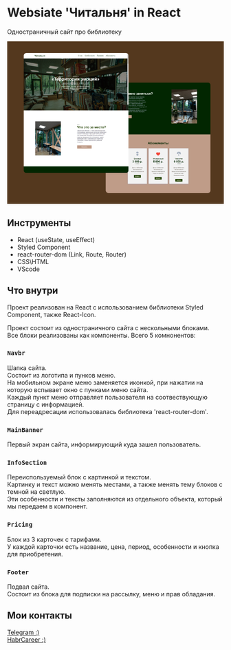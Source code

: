 # Websiate 'Читальня' in React

Одностраничный сайт про библиотеку

![Иллюстрация](https://github.com/dCatherinee/chitalnya-web/raw/main/img/rm-1.png)

## Инструменты

- React (useState, useEffect)
- Styled Component
- react-router-dom (Link, Route, Router)
- CSS\HTML
- VScode

## Что внутри

Проект реализован на React с использованием библиотеки Styled Component, также React-Icon.

Проект состоит из одностраничного сайта с нескольными блоками.\
Все блоки реализованы как компоненты. Всего 5 комнонентов:

### `Navbr`

Шапка сайта.\
Состоит из логотипа и пунков меню.\
На мобильном экране меню заменяется иконкой, при нажатии на которую вспывает окно с пунками меню сайта.\
Каждый пункт меню отправляет пользователя на соотвествующую страницу с информацией.\
Для переадресации использовалась библиотека 'react-router-dom'.

### `MainBanner`

Первый экран сайта, информирующий куда зашел пользователь.

### `InfoSection`

Переиспользуемый блок с картинкой и текстом.\
Картинку и текст можно менять местами, а также менять тему блоков с темной на светлую.\
Эти особенности и тексты заполняются из отдельного объекта, который мы передаем в компонент.

### `Pricing`

Блок из 3 карточек с тарифами.\
У каждой карточки есть название, цена, период, особенности и кнопка для приобретения.

### `Footer`

Подвал сайта.\
Состоит из блока для подписки на рассылку, меню и прав обладания.

## Мои контакты

[Telegram :) ](https://t.me/catguseva)\
[HabrCareer :) ](https://career.habr.com/kernika)
